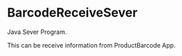 # BarcodeReceiveSever

Java Sever Program. 

This can be receive information from ProductBarcode App.
